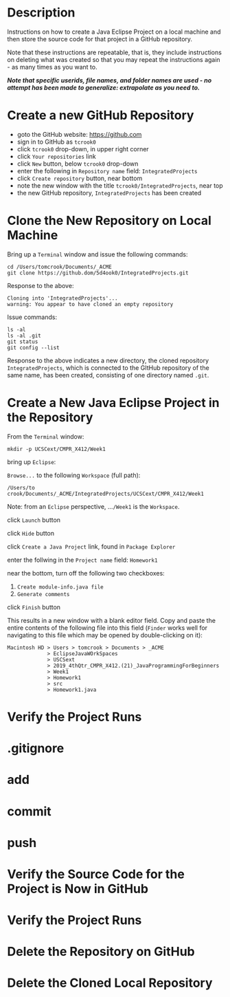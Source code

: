 # Description

Instructions on how to create a Java Eclipse Project on a local machine and then store the source code for that project in a GitHub repository.

Note that these instructions are repeatable, that is, they include instructions on deleting what was created so that you may repeat the instructions again - as many times as you want to.

***Note that specific userids, file names, and folder names are used - no attempt has been made to generalize: extrapolate as you need to.***

# Create a new GitHub Repository

- goto the GitHub website: https://github.com
- sign in to GitHub as `tcrook0`
- click `tcrook0` drop-down, in upper right corner
- click `Your repositories` link
- click `New` button, below `tcrook0` drop-down
- enter the following in `Repository name` field: `IntegratedProjects`
- click `Create repository` button, near bottom
- note the new window with the title `tcrook0/IntegratedProjects`, near top
- the new GitHub repository, `IntegratedProjects` has been created

# Clone the New Repository on Local Machine

Bring up a `Terminal` window and issue the following commands:

```
cd /Users/tomcrook/Documents/_ACME
git clone https://github.dom/5d4ook0/IntegratedProjects.git
```

Response to the above:

```
Cloning into 'IntegratedProjects'...
warning: You appear to have cloned an empty repository
```

Issue commands:

```
ls -al
ls -al .git
git status
git config --list
```

Response to the above indicates a new directory, the cloned repository `IntegratedProjects`, which is connected to the GItHub repository of the same name, has been created, consisting of one directory named `.git`.

# Create a New Java Eclipse Project in the Repository

From the `Terminal` window:

```
mkdir -p UCSCext/CMPR_X412/Week1
```

bring up `Eclipse`:

`Browse...` to the following `Workspace` (full path):

```
/Users/to crook/Documents/_ACME/IntegratedProjects/UCSCext/CMPR_X412/Week1
```

Note: from an `Eclipse` perspective, ...`/Week1` is the `Workspace`.

click `Launch` button

click `Hide` button

click `Create a Java Project` link, found in `Package Explorer`

enter the follwing in the `Project name` field: `Homework1`

near the bottom, turn off the following two checkboxes:
1. `Create module-info.java file`
2. `Generate comments`

click `Finish` button

This results in a new window with a blank editor field. Copy and paste the entire contents of the following file into this field (`Finder` works well for navigating to this file which may be opened by double-clicking on it):

```
Macintosh HD > Users > tomcrook > Documents > _ACME
             > EclipseJavaWOrkSpaces 
             > USCSext
             > 2019_4thQtr_CMPR_X412.(21)_JavaProgrammingForBeginners
             > Week1
             > Homework1
             > src
             > Homework1.java
```

# Verify the Project Runs

# .gitignore

# add

# commit

# push

# Verify the Source Code for the Project is Now in GitHub

# Verify the Project Runs

# Delete the Repository on GitHub

# Delete the Cloned Local Repository
